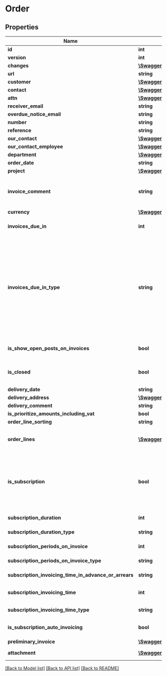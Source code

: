 # Order

## Properties
Name | Type | Description | Notes
------------ | ------------- | ------------- | -------------
**id** | **int** |  | [optional] 
**version** | **int** |  | [optional] 
**changes** | [**\Swagger\Client\Model\Change[]**](Change.md) |  | [optional] 
**url** | **string** |  | [optional] 
**customer** | [**\Swagger\Client\Model\Customer**](Customer.md) |  | 
**contact** | [**\Swagger\Client\Model\Contact**](Contact.md) |  | [optional] 
**attn** | [**\Swagger\Client\Model\Contact**](Contact.md) |  | [optional] 
**receiver_email** | **string** |  | [optional] 
**overdue_notice_email** | **string** |  | [optional] 
**number** | **string** |  | [optional] 
**reference** | **string** |  | [optional] 
**our_contact** | [**\Swagger\Client\Model\Contact**](Contact.md) |  | [optional] 
**our_contact_employee** | [**\Swagger\Client\Model\Employee**](Employee.md) |  | [optional] 
**department** | [**\Swagger\Client\Model\Department**](Department.md) |  | [optional] 
**order_date** | **string** |  | 
**project** | [**\Swagger\Client\Model\Project**](Project.md) |  | [optional] 
**invoice_comment** | **string** | Comment to be displayed in the invoice based on this order. Can be also found in Invoice.invoiceComment on Invoice objects. | [optional] 
**currency** | [**\Swagger\Client\Model\Currency**](Currency.md) |  | [optional] 
**invoices_due_in** | **int** | Number of days/months in which invoices created from this order is due | [optional] 
**invoices_due_in_type** | **string** | Set the time unit of invoicesDueIn. The special case RECURRING_DAY_OF_MONTH enables the due date to be fixed to a specific day of the month, in this case the fixed due date will automatically be set as standard on all invoices created from this order. Note that when RECURRING_DAY_OF_MONTH is set, the due date will be set to the last day of month if \&quot;31\&quot; is set in invoicesDueIn. | [optional] 
**is_show_open_posts_on_invoices** | **bool** | Show account statement - open posts on invoices created from this order | [optional] 
**is_closed** | **bool** | Denotes if this order is closed. A closed order can no longer be invoiced unless it is opened again. | [optional] 
**delivery_date** | **string** |  | 
**delivery_address** | [**\Swagger\Client\Model\DeliveryAddress**](DeliveryAddress.md) |  | [optional] 
**delivery_comment** | **string** |  | [optional] 
**is_prioritize_amounts_including_vat** | **bool** |  | [optional] 
**order_line_sorting** | **string** |  | [optional] 
**order_lines** | [**\Swagger\Client\Model\OrderLine[]**](OrderLine.md) | Order lines tied to the order. New OrderLines may be embedded here, in some endpoints. | [optional] 
**is_subscription** | **bool** | If true, the order is a subscription, which enables periodical invoicing of order lines. First, create an order with isSubscription&#x3D;true, then approve it for subscription invoicing with the :approveSubscriptionInvoice method. | [optional] 
**subscription_duration** | **int** | Number of months/years the subscription shall run | [optional] 
**subscription_duration_type** | **string** | The time unit of subscriptionDuration | [optional] 
**subscription_periods_on_invoice** | **int** | Number of periods on each invoice | [optional] 
**subscription_periods_on_invoice_type** | **string** | The time unit of subscriptionPeriodsOnInvoice | [optional] 
**subscription_invoicing_time_in_advance_or_arrears** | **string** | Invoicing in advance/in arrears | [optional] 
**subscription_invoicing_time** | **int** | Number of days/months invoicing in advance/in arrears | [optional] 
**subscription_invoicing_time_type** | **string** | The time unit of subscriptionInvoicingTime | [optional] 
**is_subscription_auto_invoicing** | **bool** | Automatic invoicing. Starts when the subscription is approved | [optional] 
**preliminary_invoice** | [**\Swagger\Client\Model\Invoice**](Invoice.md) |  | [optional] 
**attachment** | [**\Swagger\Client\Model\Document[]**](Document.md) | [BETA] Attachments belonging to this order | [optional] 

[[Back to Model list]](../../README.md#documentation-for-models) [[Back to API list]](../../README.md#documentation-for-api-endpoints) [[Back to README]](../../README.md)


